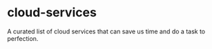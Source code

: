 # cloud-services
A curated list of cloud services that can save us time and do a task to perfection.
